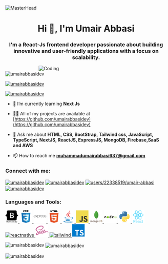 ![MasterHead](https://i0.wp.com/plopdo.com/wp-content/uploads/2021/07/Screenshot-1.png?resize=1210%2C642&ssl=1)
<h1 align="center">Hi 👋, I'm Umair Abbasi</h1>
<h3 align="center">I'm a React-Js frontend developer passionate about building innovative and user-friendly applications with a focus on scalability.</h3>
<img align="right" alt="Coding" width="400" src="https://cdn.dribbble.com/users/1162077/screenshots/3848914/programmer.gif">

<p align="left"> <img src="https://komarev.com/ghpvc/?username=umairabbasidev&label=Profile%20views&color=0e75b6&style=flat" alt="umairabbasidev" /> </p>

<p align="left"> <a href="https://github.com/ryo-ma/github-profile-trophy"><img src="https://github-profile-trophy.vercel.app/?username=umairabbasidev" alt="umairabbasidev" /></a> </p>

<p align="left"> <a href="https://twitter.com/umairabbasidev" target="blank"><img src="https://img.shields.io/twitter/follow/umairabbasidev?logo=twitter&style=for-the-badge" alt="umairabbasidev" /></a> </p>

- 🌱 I’m currently learning **Next Js**

- 👨‍💻 All of my projects are available at [https://github.com/umairabbasidev](https://github.com/umairabbasidev)

- 💬 Ask me about **HTML, CSS, BootStrap, Tailwind css, JavaScript, TypeScript, NextJS, ReactJS, ExpressJS, MongoDB, Firebase,SaaS and AWS**

- 📫 How to reach me **muhammadumairabbasi637@gmail.com**

<h3 align="left">Connect with me:</h3>
<p align="left">
<a href="https://twitter.com/umairabbasidev" target="blank"><img align="center" src="https://raw.githubusercontent.com/rahuldkjain/github-profile-readme-generator/master/src/images/icons/Social/twitter.svg" alt="umairabbasidev" height="30" width="40" /></a>
<a href="https://linkedin.com/in/umairabbasidev" target="blank"><img align="center" src="https://raw.githubusercontent.com/rahuldkjain/github-profile-readme-generator/master/src/images/icons/Social/linked-in-alt.svg" alt="umairabbasidev" height="30" width="40" /></a>
<a href="https://stackoverflow.com/users/users/22338519/umair-abbasi" target="blank"><img align="center" src="https://raw.githubusercontent.com/rahuldkjain/github-profile-readme-generator/master/src/images/icons/Social/stack-overflow.svg" alt="users/22338519/umair-abbasi" height="30" width="40" /></a>
<a href="https://fb.com/umairabbasidev" target="blank"><img align="center" src="https://raw.githubusercontent.com/rahuldkjain/github-profile-readme-generator/master/src/images/icons/Social/facebook.svg" alt="umairabbasidev" height="30" width="40" /></a>
</p>

<h3 align="left">Languages and Tools:</h3>
<p align="left"> <a href="https://getbootstrap.com" target="_blank" rel="noreferrer"> <img src="https://raw.githubusercontent.com/devicons/devicon/master/icons/bootstrap/bootstrap-plain-wordmark.svg" alt="bootstrap" width="40" height="40"/> </a> <a href="https://www.w3schools.com/css/" target="_blank" rel="noreferrer"> <img src="https://raw.githubusercontent.com/devicons/devicon/master/icons/css3/css3-original-wordmark.svg" alt="css3" width="40" height="40"/> </a> <a href="https://expressjs.com" target="_blank" rel="noreferrer"> <img src="https://raw.githubusercontent.com/devicons/devicon/master/icons/express/express-original-wordmark.svg" alt="express" width="40" height="40"/> </a> <a href="https://www.w3.org/html/" target="_blank" rel="noreferrer"> <img src="https://raw.githubusercontent.com/devicons/devicon/master/icons/html5/html5-original-wordmark.svg" alt="html5" width="40" height="40"/> </a> <a href="https://www.java.com" target="_blank" rel="noreferrer"> <img src="https://raw.githubusercontent.com/devicons/devicon/master/icons/java/java-original.svg" alt="java" width="40" height="40"/> </a> <a href="https://developer.mozilla.org/en-US/docs/Web/JavaScript" target="_blank" rel="noreferrer"> <img src="https://raw.githubusercontent.com/devicons/devicon/master/icons/javascript/javascript-original.svg" alt="javascript" width="40" height="40"/> </a> <a href="https://www.mongodb.com/" target="_blank" rel="noreferrer"> <img src="https://raw.githubusercontent.com/devicons/devicon/master/icons/mongodb/mongodb-original-wordmark.svg" alt="mongodb" width="40" height="40"/> </a> <a href="https://nodejs.org" target="_blank" rel="noreferrer"> <img src="https://raw.githubusercontent.com/devicons/devicon/master/icons/nodejs/nodejs-original-wordmark.svg" alt="nodejs" width="40" height="40"/> </a> <a href="https://www.python.org" target="_blank" rel="noreferrer"> <img src="https://raw.githubusercontent.com/devicons/devicon/master/icons/python/python-original.svg" alt="python" width="40" height="40"/> </a> <a href="https://reactjs.org/" target="_blank" rel="noreferrer"> <img src="https://raw.githubusercontent.com/devicons/devicon/master/icons/react/react-original-wordmark.svg" alt="react" width="40" height="40"/> </a> <a href="https://reactnative.dev/" target="_blank" rel="noreferrer"> <img src="https://reactnative.dev/img/header_logo.svg" alt="reactnative" width="40" height="40"/> </a> <a href="https://sass-lang.com" target="_blank" rel="noreferrer"> <img src="https://raw.githubusercontent.com/devicons/devicon/master/icons/sass/sass-original.svg" alt="sass" width="40" height="40"/> </a> <a href="https://tailwindcss.com/" target="_blank" rel="noreferrer"> <img src="https://www.vectorlogo.zone/logos/tailwindcss/tailwindcss-icon.svg" alt="tailwind" width="40" height="40"/> </a> <a href="https://www.typescriptlang.org/" target="_blank" rel="noreferrer"> <img src="https://raw.githubusercontent.com/devicons/devicon/master/icons/typescript/typescript-original.svg" alt="typescript" width="40" height="40"/> </a> </p>

<p><img align="left" src="https://github-readme-stats.vercel.app/api/top-langs?username=umairabbasidev&show_icons=true&locale=en&layout=compact" alt="umairabbasidev" /></p>

<p>&nbsp;<img align="center" src="https://github-readme-stats.vercel.app/api?username=umairabbasidev&show_icons=true&locale=en" alt="umairabbasidev" /></p>

<p><img align="center" src="https://github-readme-streak-stats.herokuapp.com/?user=umairabbasidev&" alt="umairabbasidev" /></p>
